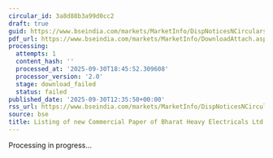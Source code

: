 ```yaml
---
circular_id: 3a8d88b3a99d0cc2
draft: true
guid: https://www.bseindia.com/markets/MarketInfo/DispNoticesNCirculars.aspx?Noticeid={1767939D-F7E2-415A-9024-77850CAFF256}&noticeno=20250930-50&dt=09/30/2025&icount=50&totcount=114&flag=0
pdf_url: https://www.bseindia.com/markets/MarketInfo/DownloadAttach.aspx?id=20250930-50&attachedId=
processing:
  attempts: 1
  content_hash: ''
  processed_at: '2025-09-30T18:45:52.309608'
  processor_version: '2.0'
  stage: download_failed
  status: failed
published_date: '2025-09-30T12:35:50+00:00'
rss_url: https://www.bseindia.com/markets/MarketInfo/DispNoticesNCirculars.aspx?Noticeid={1767939D-F7E2-415A-9024-77850CAFF256}&noticeno=20250930-50&dt=09/30/2025&icount=50&totcount=114&flag=0
source: bse
title: Listing of new Commercial Paper of Bharat Heavy Electricals Ltd
---
```


Processing in progress...